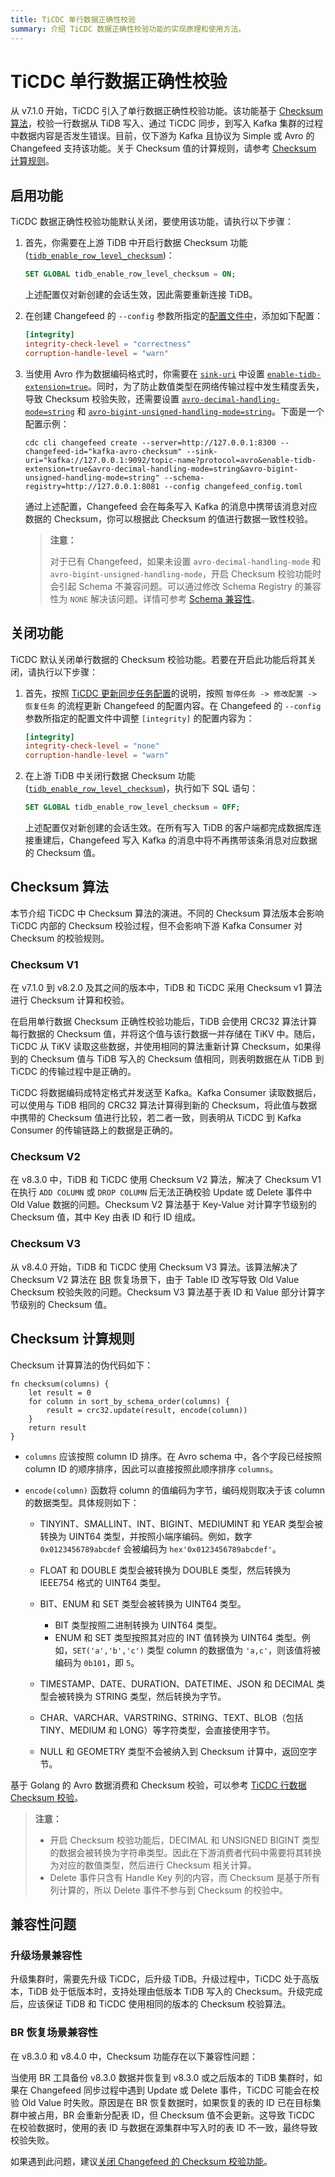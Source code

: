 ```yaml
---
title: TiCDC 单行数据正确性校验
summary: 介绍 TiCDC 数据正确性校验功能的实现原理和使用方法。
---
```


# TiCDC 单行数据正确性校验

从 v7.1.0 开始，TiCDC 引入了单行数据正确性校验功能。该功能基于 [Checksum 算法](#checksum-算法)，校验一行数据从 TiDB 写入、通过 TiCDC 同步，到写入 Kafka 集群的过程中数据内容是否发生错误。目前，仅下游为 Kafka 且协议为 Simple 或 Avro 的 Changefeed 支持该功能。关于 Checksum 值的计算规则，请参考 [Checksum 计算规则](#checksum-计算规则)。

## 启用功能

TiCDC 数据正确性校验功能默认关闭，要使用该功能，请执行以下步骤：

1. 首先，你需要在上游 TiDB 中开启行数据 Checksum 功能 ([`tidb_enable_row_level_checksum`](/system-variables.md#tidb_enable_row_level_checksum-从-v710-版本开始引入))：

    ```sql
    SET GLOBAL tidb_enable_row_level_checksum = ON;
    ```

    上述配置仅对新创建的会话生效，因此需要重新连接 TiDB。

2. 在创建 Changefeed 的 `--config` 参数所指定的[配置文件中](/ticdc/ticdc-changefeed-config.md#ticdc-changefeed-配置文件说明)，添加如下配置：

    ```toml
    [integrity]
    integrity-check-level = "correctness"
    corruption-handle-level = "warn"
    ```

3. 当使用 Avro 作为数据编码格式时，你需要在 [`sink-uri`](/ticdc/ticdc-sink-to-kafka.md#sink-uri-配置-kafka) 中设置 [`enable-tidb-extension=true`](/ticdc/ticdc-sink-to-kafka.md#sink-uri-配置-kafka)。同时，为了防止数值类型在网络传输过程中发生精度丢失，导致 Checksum 校验失败，还需要设置 [`avro-decimal-handling-mode=string`](/ticdc/ticdc-sink-to-kafka.md#sink-uri-配置-kafka) 和 [`avro-bigint-unsigned-handling-mode=string`](/ticdc/ticdc-sink-to-kafka.md#sink-uri-配置-kafka)。下面是一个配置示例：

    ```shell
    cdc cli changefeed create --server=http://127.0.0.1:8300 --changefeed-id="kafka-avro-checksum" --sink-uri="kafka://127.0.0.1:9092/topic-name?protocol=avro&enable-tidb-extension=true&avro-decimal-handling-mode=string&avro-bigint-unsigned-handling-mode=string" --schema-registry=http://127.0.0.1:8081 --config changefeed_config.toml
    ```

    通过上述配置，Changefeed 会在每条写入 Kafka 的消息中携带该消息对应数据的 Checksum，你可以根据此 Checksum 的值进行数据一致性校验。

    > **注意：**
    >
    > 对于已有 Changefeed，如果未设置 `avro-decimal-handling-mode` 和 `avro-bigint-unsigned-handling-mode`，开启 Checksum 校验功能时会引起 Schema 不兼容问题。可以通过修改 Schema Registry 的兼容性为 `NONE` 解决该问题。详情可参考 [Schema 兼容性](https://docs.confluent.io/platform/current/schema-registry/fundamentals/avro.html#no-compatibility-checking)。

## 关闭功能

TiCDC 默认关闭单行数据的 Checksum 校验功能。若要在开启此功能后将其关闭，请执行以下步骤：

1. 首先，按照 [TiCDC 更新同步任务配置](/ticdc/ticdc-manage-changefeed.md#更新同步任务配置)的说明，按照 `暂停任务 -> 修改配置 -> 恢复任务` 的流程更新 Changefeed 的配置内容。在 Changefeed 的 `--config` 参数所指定的配置文件中调整 `[integrity]` 的配置内容为：

    ```toml
    [integrity]
    integrity-check-level = "none"
    corruption-handle-level = "warn"
    ```

2. 在上游 TiDB 中关闭行数据 Checksum 功能 ([`tidb_enable_row_level_checksum`](/system-variables.md#tidb_enable_row_level_checksum-从-v710-版本开始引入))，执行如下 SQL 语句：

    ```sql
    SET GLOBAL tidb_enable_row_level_checksum = OFF;
    ```

    上述配置仅对新创建的会话生效。在所有写入 TiDB 的客户端都完成数据库连接重建后，Changefeed 写入 Kafka 的消息中将不再携带该条消息对应数据的 Checksum 值。

## Checksum 算法

本节介绍 TiCDC 中 Checksum 算法的演进。不同的 Checksum 算法版本会影响 TiCDC 内部的 Checksum 校验过程，但不会影响下游 Kafka Consumer 对 Checksum 的校验规则。

### Checksum V1

在 v7.1.0 到 v8.2.0 及其之间的版本中，TiDB 和 TiCDC 采用 Checksum v1 算法进行 Checksum 计算和校验。

在启用单行数据 Checksum 正确性校验功能后，TiDB 会使用 CRC32 算法计算每行数据的 Checksum 值，并将这个值与该行数据一并存储在 TiKV 中。随后，TiCDC 从 TiKV 读取这些数据，并使用相同的算法重新计算 Checksum，如果得到的 Checksum 值与 TiDB 写入的 Checksum 值相同，则表明数据在从 TiDB 到 TiCDC 的传输过程中是正确的。

TiCDC 将数据编码成特定格式并发送至 Kafka。Kafka Consumer 读取数据后，可以使用与 TiDB 相同的 CRC32 算法计算得到新的 Checksum，将此值与数据中携带的 Checksum 值进行比较，若二者一致，则表明从 TiCDC 到 Kafka Consumer 的传输链路上的数据是正确的。

### Checksum V2

在 v8.3.0 中，TiDB 和 TiCDC 使用 Checksum V2 算法，解决了 Checksum V1 在执行 `ADD COLUMN` 或 `DROP COLUMN` 后无法正确校验 Update 或 Delete 事件中 Old Value 数据的问题。Checksum V2 算法基于 Key-Value 对计算字节级别的 Checksum 值，其中 Key 由表 ID 和行 ID 组成。

### Checksum V3

从 v8.4.0 开始，TiDB 和 TiCDC 使用 Checksum V3 算法。该算法解决了 Checksum V2 算法在 [BR](/br/backup-and-restore-overview.md) 恢复场景下，由于 Table ID 改写导致 Old Value Checksum 校验失败的问题。Checksum V3 算法基于表 ID 和 Value 部分计算字节级别的 Checksum 值。

## Checksum 计算规则

Checksum 计算算法的伪代码如下：

```
fn checksum(columns) {
    let result = 0
    for column in sort_by_schema_order(columns) {
        result = crc32.update(result, encode(column))
    }
    return result
}
```

* `columns` 应该按照 column ID 排序。在 Avro schema 中，各个字段已经按照 column ID 的顺序排序，因此可以直接按照此顺序排序 `columns`。

* `encode(column)` 函数将 column 的值编码为字节，编码规则取决于该 column 的数据类型。具体规则如下：

    * TINYINT、SMALLINT、INT、BIGINT、MEDIUMINT 和 YEAR 类型会被转换为 UINT64 类型，并按照小端序编码。例如，数字 `0x0123456789abcdef` 会被编码为 `hex'0x0123456789abcdef'`。
    * FLOAT 和 DOUBLE 类型会被转换为 DOUBLE 类型，然后转换为 IEEE754 格式的 UINT64 类型。
    * BIT、ENUM 和 SET 类型会被转换为 UINT64 类型。

        * BIT 类型按照二进制转换为 UINT64 类型。
        * ENUM 和 SET 类型按照其对应的 INT 值转换为 UINT64 类型。例如，`SET('a','b','c')` 类型 column 的数据值为 `'a,c'`，则该值将被编码为 `0b101`，即 `5`。

    * TIMESTAMP、DATE、DURATION、DATETIME、JSON 和 DECIMAL 类型会被转换为 STRING 类型，然后转换为字节。
    * CHAR、VARCHAR、VARSTRING、STRING、TEXT、BLOB（包括 TINY、MEDIUM 和 LONG）等字符类型，会直接使用字节。
    * NULL 和 GEOMETRY 类型不会被纳入到 Checksum 计算中，返回空字节。

基于 Golang 的 Avro 数据消费和 Checksum 校验，可以参考 [TiCDC 行数据 Checksum 校验](/ticdc/ticdc-avro-checksum-verification.md)。

> **注意：**
>
> - 开启 Checksum 校验功能后，DECIMAL 和 UNSIGNED BIGINT 类型的数据会被转换为字符串类型。因此在下游消费者代码中需要将其转换为对应的数值类型，然后进行 Checksum 相关计算。
> - Delete 事件只含有 Handle Key 列的内容，而 Checksum 是基于所有列计算的，所以 Delete 事件不参与到 Checksum 的校验中。

## 兼容性问题

### 升级场景兼容性

升级集群时，需要先升级 TiCDC，后升级 TiDB。升级过程中，TiCDC 处于高版本，TiDB 处于低版本时，支持处理由低版本 TiDB 写入的 Checksum。升级完成后，应该保证 TiDB 和 TiCDC 使用相同的版本的 Checksum 校验算法。

### BR 恢复场景兼容性

在 v8.3.0 和 v8.4.0 中，Checksum 功能存在以下兼容性问题：

当使用 BR 工具备份 v8.3.0 数据并恢复到 v8.3.0 或之后版本的 TiDB 集群时，如果在 Changefeed 同步过程中遇到 Update 或 Delete 事件，TiCDC 可能会在校验 Old Value 时失败。原因是在 BR 恢复数据时，如果恢复的表的 ID 已在目标集群中被占用，BR 会重新分配表 ID，但 Checksum 值不会更新。这导致 TiCDC 在校验数据时，使用的表 ID 与数据在源集群中写入时的表 ID 不一致，最终导致校验失败。

如果遇到此问题，建议[关闭 Changefeed 的 Checksum 校验功能](#关闭功能)。